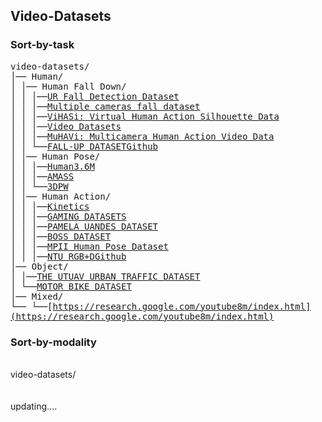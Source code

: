 ## Video-Datasets

### Sort-by-task
<div style="font-family:monospace;">

video-datasets/<br>
│── Human/<br>
│   │── Human Fall Down/<br>
│   │   │──[UR Fall Detection Dataset](http://fenix.ur.edu.pl/~mkepski/ds/uf.html)<br>
│   │   │──[Multiple cameras fall dataset](https://www.iro.umontreal.ca/~labimage/Dataset/)<br>
│   │   │──[ViHASi: Virtual Human Action Silhouette Data](http://velastin.dynu.com/VIHASI/)<br>
│   │   │──[Video Datasets](http://videodatasets.org/)<br>
│   │   │──[MuHAVi: Multicamera Human Action Video Data](http://velastin.dynu.com/MuHAVi-MAS/)<br>
│   │   └──[FALL-UP DATASET](https://sites.google.com/up.edu.mx/har-up/)[Github](https://github.com/jpnm561/HAR-UP)<br>
│   │── Human Pose/<br>
│   │   │──[Human3.6M](http://vision.imar.ro/human3.6m/description.php)<br>
│   │   │──[AMASS](https://amass.is.tue.mpg.de/)<br>
│   │   └──[3DPW](https://virtualhumans.mpi-inf.mpg.de/3DPW/)<br>
│   │── Human Action/<br>
│   │   │──[Kinetics](https://github.com/cvdfoundation/kinetics-dataset)<br>
│   │   │──[GAMING DATASETS](http://velastin.dynu.com/G3D/index.html)<br>
│   │   │──[PAMELA UANDES DATASET](http://videodatasets.org/PAMELA-UANDES)<br>
│   │   │──[BOSS DATASET](http://videodatasets.org/BOSSdata)<br>
│   │   │──[MPII Human Pose Dataset](http://human-pose.mpi-inf.mpg.de/)<br>
│   │   │──[NTU RGB+D](https://rose1.ntu.edu.sg/dataset/actionRecognition/)[Github](https://github.com/shahroudy/NTURGB-D)<br>
│── Object/<br>
│   │──[THE UTUAV URBAN TRAFFIC DATASET](http://videodatasets.org/UTUAV)<br>
│   └──[MOTOR BIKE DATASET](http://videodatasets.org/UrbanMotorbike)<br>
│── Mixed/<br>
└── └──[https://research.google.com/youtube8m/index.html](https://research.google.com/youtube8m/index.html)<br>

</div>

### Sort-by-modality
<br>
video-datasets/<br>
<br><br>
updating....
